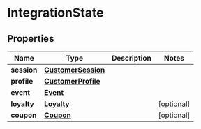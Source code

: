 
# IntegrationState

## Properties
Name | Type | Description | Notes
------------ | ------------- | ------------- | -------------
**session** | [**CustomerSession**](CustomerSession.md) |  | 
**profile** | [**CustomerProfile**](CustomerProfile.md) |  | 
**event** | [**Event**](Event.md) |  | 
**loyalty** | [**Loyalty**](Loyalty.md) |  |  [optional]
**coupon** | [**Coupon**](Coupon.md) |  |  [optional]



